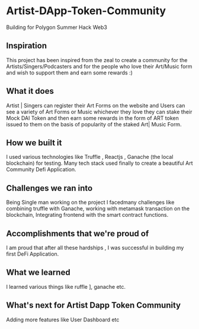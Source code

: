 # Artist-DApp-Token-Community
Building for Polygon Summer Hack Web3 

## Inspiration
This project has been inspired from the zeal to create a community for the Artists/Singers/Podcasters and for the people who love their Art/Music form and wish to support them and earn some rewards :)
## What it does
Artist | Singers can register their Art Forms on the website and Users can see a variety of Art Forms or Music whichever they love they can stake their Mock DAI Token and then earn some rewards in the form of ART token issued to them on the basis of popularity of the staked Art| Music Form.
## How we built it
I used various technologies like Truffle , Reactjs , Ganache (the local blockchain) for testing.
Many tech stack used finally to create a beautiful Art Community Defi Application.
## Challenges we ran into
Being Single man working on the project I facedmany challenges like combining truffle with Ganache,
working with metamask transaction on the blockchain,
Integrating frontend with the smart contract functions.
## Accomplishments that we're proud of
I am proud that after all these hardships , I was successful in building my first DeFi Application.
## What we learned
I learned various things like ruffle ], ganache etc.
## What's next for Artist Dapp Token Community
Adding more features like User Dashboard etc

